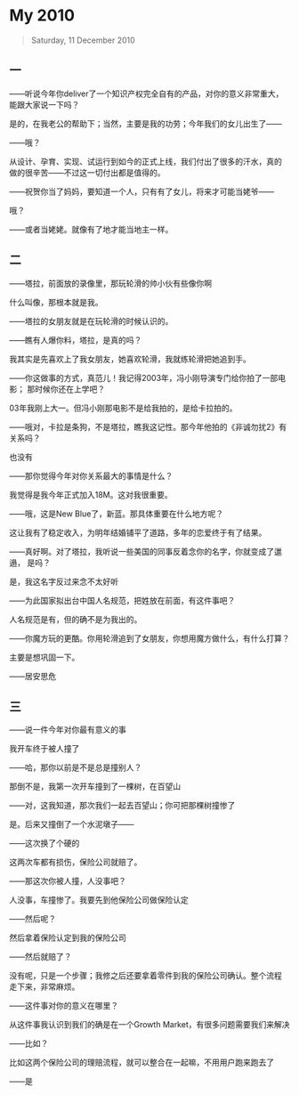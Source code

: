 # My 2010

> Saturday, 11 December 2010

## 一

——听说今年你deliver了一个知识产权完全自有的产品，对你的意义非常重大，
能跟大家说一下吗？

是的，在我老公的帮助下；当然，主要是我的功劳；今年我们的女儿出生了——

——哦？

从设计、孕育、实现、试运行到如今的正式上线，我们付出了很多的汗水，真的
做的很辛苦——不过这一切付出都是值得的。

——祝贺你当了妈妈，要知道一个人，只有有了女儿，将来才可能当姥爷——

哦？

——或者当姥姥。就像有了地才能当地主一样。

## 二

——塔拉，前面放的录像里，那玩轮滑的帅小伙有些像你啊

什么叫像，那根本就是我。

——塔拉的女朋友就是在玩轮滑的时候认识的。

——瞧有人爆你料，塔拉，是真的吗？

我其实是先喜欢上了我女朋友，她喜欢轮滑，我就练轮滑把她追到手。

——你这做事的方式，真范儿！我记得2003年，冯小刚导演专门给你拍了一部电影；
那时候你还在上学吧？

03年我刚上大一。但冯小刚那电影不是给我拍的，是给卡拉拍的。

——哦对，卡拉是条狗，不是塔拉，瞧我这记性。那今年他拍的《非诚勿扰2》有关系吗？

也没有

——那你觉得今年对你关系最大的事情是什么？

我觉得是我今年正式加入18M。这对我很重要。

——哦，这是New Blue了，新蓝。那具体重要在什么地方呢？

这让我有了稳定收入，为明年结婚铺平了道路，多年的恋爱终于有了结果。

——真好啊。对了塔拉，我听说一些美国的同事反着念你的名字，你就变成了邋遢，
是吗？

是，我这名字反过来念不太好听

——为此国家拟出台中国人名规范，把姓放在前面，有这件事吧？

人名规范是有，但的确不是为我出的。

——你魔方玩的更酷。你用轮滑追到了女朋友，你想用魔方做什么，有什么打算？

主要是想巩固一下。

——居安思危

## 三

——说一件今年对你最有意义的事

我开车终于被人撞了

——哈，那你以前是不是总是撞别人？

那倒不是，我第一次开车撞到了一棵树，在百望山

——对，这我知道，那次我们一起去百望山；你可把那棵树撞惨了

是。后来又撞倒了一个水泥墩子——

——这次换了个硬的

这两次车都有损伤，保险公司就赔了。

——那这次你被人撞，人没事吧？

人没事，车撞惨了。我要先到他保险公司做保险认定

——然后呢？

然后拿着保险认定到我的保险公司

——然后就赔了？

没有呢，只是一个步骤；我修之后还要拿着零件到我的保险公司确认。整个流程
走下来，非常麻烦。

——这件事对你的意义在哪里？

从这件事我认识到我们的确是在一个Growth Market，有很多问题需要我们来解决

——比如？

比如这两个保险公司的理赔流程，就可以整合在一起嘛，不用用户跑来跑去了

——是

